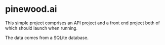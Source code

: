 # pinewood.ai

This simple project comprises an API project and a front end project both of which should launch when running.

The data comes from a SQLite database.
